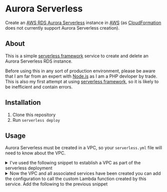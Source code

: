 # Aurora Serverless
Create an [AWS RDS Aurora Serverless](https://aws.amazon.com/rds/aurora/serverless/) instance in [AWS](https://aws.amazon.com/) (as [CloudFormation](https://aws.amazon.com/cloudformation) does not currently support Aurora Serverless creation).

## About
This is a simple [serverless framework](https://serverless.com/) service to create and delete an Aurora Serverless RDS instance.

Before using this in any sort of production environment, please be aware that I am far from an expert with [Node.js](https://nodejs.org/) as I am a PHP devloper by trade.  This is also my first attempt at using [serverless framework](https://serverless.com/), so it is likely to be inefficient and contain errors.

## Installation
1) Clone this repository
1) Run `serverless deploy`

## Usage
Aurora Serverless must be created in a VPC, so your `serverless.yml` file will need to know about the VPC.

<details>
<summary>I've used the following snippet to establish a VPC as part of the serverless deployment</summary>
<p>

```yml
resources:
  Resources:
    VPC:
      Type: AWS::EC2::VPC
      Properties:
        CidrBlock: 10.128.0.0/16
        EnableDnsSupport: true
        EnableDnsHostnames: true
        InstanceTenancy: default
    InternetGateway:
      Type: AWS::EC2::InternetGateway
    InternetGatewayAttachment:
        Type: AWS::EC2::VPCGatewayAttachment
        Properties:
          InternetGatewayId:
            Ref: InternetGateway
          VpcId:
            Ref: VPC
    PublicSubnet1:
      Type: AWS::EC2::Subnet
      Properties:
        VpcId:
          Ref: VPC
        AvailabilityZone:
          "Fn::Select":
            - 0
            - "Fn::GetAZs": ''
        CidrBlock: 10.128.1.0/24
        MapPublicIpOnLaunch: true
    PublicSubnet2:
      Type: AWS::EC2::Subnet
      Properties:
        VpcId:
          Ref: VPC
        AvailabilityZone:
          "Fn::Select":
          - 1
          - "Fn::GetAZs": ''
        CidrBlock: 10.128.2.0/24
        MapPublicIpOnLaunch: true
    PrivateSubnet1:
      Type: AWS::EC2::Subnet
      Properties:
        VpcId:
          Ref: VPC
        AvailabilityZone:
          "Fn::Select":
          - 0
          - "Fn::GetAZs": ''
        CidrBlock: 10.128.128.0/24
        MapPublicIpOnLaunch: false
    PrivateSubnet2:
      Type: AWS::EC2::Subnet
      Properties:
        VpcId:
          Ref: VPC
        AvailabilityZone:
          "Fn::Select":
          - 1
          - "Fn::GetAZs": ''
        CidrBlock: 10.128.129.0/24
        MapPublicIpOnLaunch: false
    NatGateway1EIP:
      Type: AWS::EC2::EIP
      DependsOn: InternetGatewayAttachment
      Properties:
        Domain: vpc
    NatGateway2EIP:
      Type: AWS::EC2::EIP
      DependsOn: InternetGatewayAttachment
      Properties:
        Domain: vpc
    NatGateway1:
      Type: AWS::EC2::NatGateway
      Properties:
        AllocationId:
          "Fn::GetAtt": NatGateway1EIP.AllocationId
        SubnetId:
          Ref: PublicSubnet1
    NatGateway2:
      Type: AWS::EC2::NatGateway
      Properties:
        AllocationId:
          "Fn::GetAtt": NatGateway2EIP.AllocationId
        SubnetId:
          Ref: PublicSubnet2
    PublicRouteTable:
      Type: AWS::EC2::RouteTable
      Properties:
        VpcId:
          Ref: VPC
    DefaultPublicRoute:
      Type: AWS::EC2::Route
      DependsOn: InternetGatewayAttachment
      Properties:
        RouteTableId:
          Ref: PublicRouteTable
        DestinationCidrBlock: 0.0.0.0/0
        GatewayId:
          Ref: InternetGateway
    PublicSubnet1RouteTableAssociation:
      Type: AWS::EC2::SubnetRouteTableAssociation
      Properties:
        RouteTableId:
          Ref: PublicRouteTable
        SubnetId:
          Ref: PublicSubnet1
    PublicSubnet2RouteTableAssociation:
      Type: AWS::EC2::SubnetRouteTableAssociation
      Properties:
        RouteTableId:
          Ref: PublicRouteTable
        SubnetId:
          Ref: PublicSubnet2
    PrivateRouteTable1:
      Type: AWS::EC2::RouteTable
      Properties:
        VpcId:
          Ref: VPC
    DefaultPrivateRoute1:
      Type: AWS::EC2::Route
      Properties:
        RouteTableId:
          Ref: PrivateRouteTable1
        DestinationCidrBlock: 0.0.0.0/0
        NatGatewayId:
          Ref: NatGateway1
    PrivateSubnet1RouteTableAssociation:
      Type: AWS::EC2::SubnetRouteTableAssociation
      Properties:
        RouteTableId:
          Ref: PrivateRouteTable1
        SubnetId:
          Ref: PrivateSubnet1
    PrivateRouteTable2:
      Type: AWS::EC2::RouteTable
      Properties:
        VpcId:
          Ref: VPC
    DefaultPrivateRoute2:
      Type: AWS::EC2::Route
      Properties:
        RouteTableId:
          Ref: PrivateRouteTable2
        DestinationCidrBlock: 0.0.0.0/0
        NatGatewayId:
          Ref: NatGateway2
    PrivateSubnet2RouteTableAssociation:
      Type: AWS::EC2::SubnetRouteTableAssociation
      Properties:
        RouteTableId:
          Ref: PrivateRouteTable2
        SubnetId:
          Ref: PrivateSubnet2
    NoIngressSecurityGroup:
      Type: AWS::EC2::SecurityGroup
      Properties:
        GroupName: "no-ingress-sg"
        GroupDescription: "Security group with no ingress rule"
        VpcId:
          Ref: VPC
    DatabaseSubnetGroup:
      Type: "AWS::RDS::DBSubnetGroup"
      Properties:
        DBSubnetGroupDescription: "DB Subnet Group for Aurora Serverless"
        SubnetIds:
          - Ref: PrivateSubnet1
          - Ref: PrivateSubnet2
```

</p>
</details>

<details>
<summary>Now the VPC and all associated services have been created you can add the configuration to call the custom Lambda function created by this service.  Add the following to the previous snippet</summary>
<p>

```yml
    AuroraServerless:
      Type: Custom::CustomResource
      Properties:
        ServiceToken: arn:aws:lambda:<Region>:<AWSAcctID>:function:serverless-aurora-dev-aurora_serverless
        DBClusterIdentifier: <ClusterName>
        DatabaseName: <DatabaseName>
        MasterUsername: <Username>
        MasterUserPassword: <Password>
        DBSubnetGroupName:
          Ref: DatabaseSubnetGroup
```

You will need to replace:
* `<Region>` with the AWS region you've deployed this service to
* `<AWSActID>` with the AWS account ID you've deployed with
* `<ClusterName>` with the name you want to give the AWS RDS Aurora database cluster
* `<DatabaseName>` with the name of the database to create on the cluster
* `<Username>` with the superuser login name
* `<Password>` with the superuser password 

</p>
</details>
